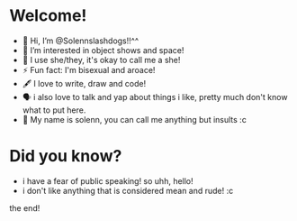 # Welcome!
- 👋 Hi, I’m @Solennslashdogs!!^^
- 💫 I’m interested in object shows and space!
- 🐾 I use she/they, it's okay to call me a she!
- ⚡ Fun fact: I'm bisexual and aroace!
- 🖋️ I love to write, draw and code!
- 🗣️ i also love to talk and yap about things i like, pretty much don't know what to put here.
- 📒 My name is solenn, you can call me anything but insults :c

# Did you know?
- i have a fear of public speaking! so uhh, hello!
- i don't like anything that is considered mean and rude! :c

the end! 
